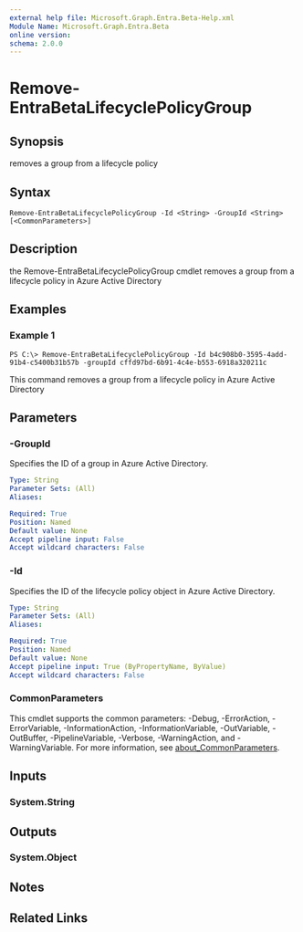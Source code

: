 ```yaml
---
external help file: Microsoft.Graph.Entra.Beta-Help.xml
Module Name: Microsoft.Graph.Entra.Beta
online version:
schema: 2.0.0
---
```


# Remove-EntraBetaLifecyclePolicyGroup

## Synopsis
removes a group from a lifecycle policy

## Syntax

```
Remove-EntraBetaLifecyclePolicyGroup -Id <String> -GroupId <String> [<CommonParameters>]
```

## Description
the Remove-EntraBetaLifecyclePolicyGroup cmdlet removes a group from a lifecycle policy in Azure Active Directory

## Examples

### Example 1
```
PS C:\> Remove-EntraBetaLifecyclePolicyGroup -Id b4c908b0-3595-4add-91b4-c5400b31b57b -groupId cffd97bd-6b91-4c4e-b553-6918a320211c
```

This command removes a group from a lifecycle policy in Azure Active Directory

## Parameters

### -GroupId
Specifies the ID of a group in Azure Active Directory.

```yaml
Type: String
Parameter Sets: (All)
Aliases:

Required: True
Position: Named
Default value: None
Accept pipeline input: False
Accept wildcard characters: False
```

### -Id
Specifies the ID of the lifecycle policy object in Azure Active Directory.

```yaml
Type: String
Parameter Sets: (All)
Aliases:

Required: True
Position: Named
Default value: None
Accept pipeline input: True (ByPropertyName, ByValue)
Accept wildcard characters: False
```

### CommonParameters
This cmdlet supports the common parameters: -Debug, -ErrorAction, -ErrorVariable, -InformationAction, -InformationVariable, -OutVariable, -OutBuffer, -PipelineVariable, -Verbose, -WarningAction, and -WarningVariable. For more information, see [about_CommonParameters](https://go.microsoft.com/fwlink/?LinkID=113216).

## Inputs

### System.String
## Outputs

### System.Object
## Notes

## Related Links
